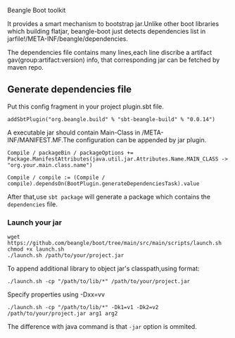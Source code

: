 Beangle Boot toolkit

It provides a smart mechanism to bootstrap jar.Unlike other boot libraries which building flatjar,
beangle-boot just detects dependencies list in jarfile!/META-INF/beangle/dependencies.

The dependencies file contains many lines,each line discribe a artifact gav(group:artifact:version) info,
that corresponding jar can be fetched by maven repo.

## Generate dependencies file

Put this config fragment in your project plugin.sbt file.

    addSbtPlugin("org.beangle.build" % "sbt-beangle-build" % "0.0.14")

A executable jar should contain Main-Class in /META-INF/MANIFEST.MF.The configuration
can be appended by jar plugin.

    Compile / packageBin / packageOptions +=
    Package.ManifestAttributes(java.util.jar.Attributes.Name.MAIN_CLASS -> "org.your.main.class.name")

    Compile / compile := (Compile / compile).dependsOn(BootPlugin.generateDependenciesTask).value

 After that,use `sbt package` will generate a package which contains the `dependencies` file.

### Launch your jar

    wget https://github.com/beangle/boot/tree/main/src/main/scripts/launch.sh
    chmod +x launch.sh
    ./launch.sh /path/to/your/project.jar

   To append additional library to object jar's classpath,using format:

    ./launch.sh -cp "/path/to/lib/*" /path/to/your/project.jar

   Specify properties using -Dxx=vv

    ./launch.sh -cp "/path/to/lib/*" -Dk1=v1 -Dk2=v2  /path/to/your/project.jar arg1 arg2

   The difference with java command is that `-jar` option is ommited.

